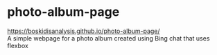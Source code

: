 # photo-album-page
https://boskidisanalysis.github.io/photo-album-page/ <br>
A simple webpage for a photo album created using Bing chat that uses flexbox
